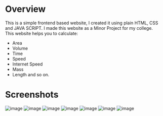 # Overview

This is a simple frontend based website, I created it using plain HTML, CSS and JAVA SCRIPT. I made this website as a Minor Project for my college. 
This website helps you to calculate:
- Area 
- Volume
- Time
- Speed
- Internet Speed
- Mass
- Length and so on.

# Screenshots

![image](https://github.com/user-attachments/assets/cf32fbf5-f24a-4427-a253-6be9469fec6c)
![image](https://github.com/user-attachments/assets/20d99fa8-6497-43d9-9333-ab453e2bd85b)
![image](https://github.com/user-attachments/assets/06519560-5ea6-488b-a975-fdb9f1444bb8)
![image](https://github.com/user-attachments/assets/22c16730-b6d8-470a-9fca-ffa008a7c6f4)
![image](https://github.com/user-attachments/assets/cd524a6c-cee8-4edc-86c4-cef5842e4aca)
![image](https://github.com/user-attachments/assets/debaa38b-775b-4c60-9431-f22474b03803)
![image](https://github.com/user-attachments/assets/f4a45d10-694c-4b5b-af67-78a96634dc9f)

